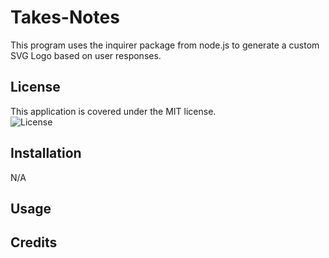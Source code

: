 # Takes-Notes

This program uses the inquirer package from node.js to generate a custom SVG Logo based on user responses.

## License
This application is covered under the MIT license.<br>
![License](https://img.shields.io/badge/License-MIT-green.svg)


## Installation

N/A

## Usage



## Credits


